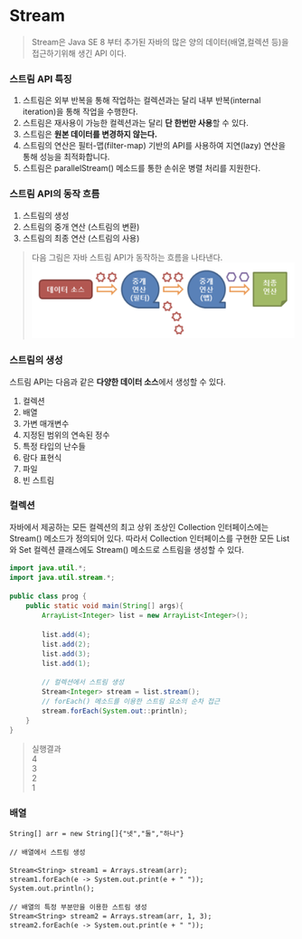 # Stream
> Stream은 Java SE 8 부터 추가된 자바의 많은 양의 데이터(배열,컬렉션 등)을 접근하기위해 생긴 API 이다.

### 스트림 API 특징
1. 스트림은 외부 반복을 통해 작업하는 컬렉션과는 달리 내부 반복(internal iteration)을 통해 작업을 수행한다.
2. 스트림은 재사용이 가능한 컬렉션과는 달리 **단 한번만 사용**할 수 있다.
3. 스트림은 **원본 데이터를 변경하지 않는다.**
4. 스트림의 연산은 필터-맵(filter-map) 기반의 API를 사용하여 지연(lazy) 연산을 통해 성능을 최적화합니다.
5. 스트림은 parallelStream() 메소드를 통한 손쉬운 병렬 처리를 지원한다.

### 스트림 API의 동작 흐름

1. 스트림의 생성
2. 스트림의 중개 연산 (스트림의 변환)
3. 스트림의 최종 연산 (스트림의 사용)

> 다음 그림은 자바 스트림 API가 동작하는 흐름을 나타낸다.
![](img/Stream.png)

### 스트림의 생성
스트림 API는 다음과 같은 **다양한 데이터 소스**에서 생성할 수 있다.
1. 컬렉션
2. 배열
3. 가변 매개변수
4. 지정된 범위의 연속된 정수
5. 특정 타입의 난수들
6. 람다 표현식
7. 파일
8. 빈 스트림

### 컬렉션
자바에서 제공하는 모든 컬렉션의 최고 상위 조상인 Collection 인터페이스에는 Stream() 메소드가 정의되어 있다. 따라서 Collection 인터페이스를 구현한 모든 List와 Set 컬렉션 클래스에도 Stream() 메소드로 스트림을 생성할 수 있다.

```java
import java.util.*;
import java.util.stream.*;

public class prog {
	public static void main(String[] args){
		ArrayList<Integer> list = new ArrayList<Integer>();
		
		list.add(4);
		list.add(2);
		list.add(3);
		list.add(1);
		
		// 컬렉션에서 스트림 생성
		Stream<Integer> stream = list.stream();
		// forEach() 메소드를 이용한 스트림 요소의 순차 접근
		stream.forEach(System.out::println);		
	}
}
```
> 실행결과   
> 4   
> 3   
> 2   
> 1   

### 배열
```
String[] arr = new String[]{"넷","둘","하나"}

// 배열에서 스트림 생성

Stream<String> stream1 = Arrays.stream(arr);
stream1.forEach(e -> System.out.print(e + " "));
System.out.println();

// 배열의 특정 부분만을 이용한 스트림 생성
Stream<String> stream2 = Arrays.stream(arr, 1, 3);
stream2.forEach(e -> System.out.print(e + " "));
```